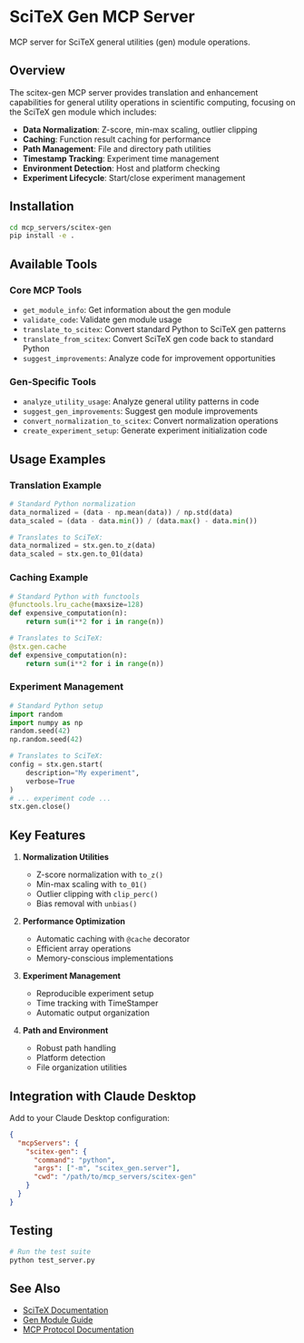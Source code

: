 # SciTeX Gen MCP Server

MCP server for SciTeX general utilities (gen) module operations.

## Overview

The scitex-gen MCP server provides translation and enhancement capabilities for general utility operations in scientific computing, focusing on the SciTeX gen module which includes:

- **Data Normalization**: Z-score, min-max scaling, outlier clipping
- **Caching**: Function result caching for performance
- **Path Management**: File and directory path utilities
- **Timestamp Tracking**: Experiment time management
- **Environment Detection**: Host and platform checking
- **Experiment Lifecycle**: Start/close experiment management

## Installation

```bash
cd mcp_servers/scitex-gen
pip install -e .
```

## Available Tools

### Core MCP Tools
- `get_module_info`: Get information about the gen module
- `validate_code`: Validate gen module usage
- `translate_to_scitex`: Convert standard Python to SciTeX gen patterns
- `translate_from_scitex`: Convert SciTeX gen code back to standard Python
- `suggest_improvements`: Analyze code for improvement opportunities

### Gen-Specific Tools
- `analyze_utility_usage`: Analyze general utility patterns in code
- `suggest_gen_improvements`: Suggest gen module improvements
- `convert_normalization_to_scitex`: Convert normalization operations
- `create_experiment_setup`: Generate experiment initialization code

## Usage Examples

### Translation Example

```python
# Standard Python normalization
data_normalized = (data - np.mean(data)) / np.std(data)
data_scaled = (data - data.min()) / (data.max() - data.min())

# Translates to SciTeX:
data_normalized = stx.gen.to_z(data)
data_scaled = stx.gen.to_01(data)
```

### Caching Example

```python
# Standard Python with functools
@functools.lru_cache(maxsize=128)
def expensive_computation(n):
    return sum(i**2 for i in range(n))

# Translates to SciTeX:
@stx.gen.cache
def expensive_computation(n):
    return sum(i**2 for i in range(n))
```

### Experiment Management

```python
# Standard Python setup
import random
import numpy as np
random.seed(42)
np.random.seed(42)

# Translates to SciTeX:
config = stx.gen.start(
    description="My experiment",
    verbose=True
)
# ... experiment code ...
stx.gen.close()
```

## Key Features

1. **Normalization Utilities**
   - Z-score normalization with `to_z()`
   - Min-max scaling with `to_01()` 
   - Outlier clipping with `clip_perc()`
   - Bias removal with `unbias()`

2. **Performance Optimization**
   - Automatic caching with `@cache` decorator
   - Efficient array operations
   - Memory-conscious implementations

3. **Experiment Management**
   - Reproducible experiment setup
   - Time tracking with TimeStamper
   - Automatic output organization

4. **Path and Environment**
   - Robust path handling
   - Platform detection
   - File organization utilities

## Integration with Claude Desktop

Add to your Claude Desktop configuration:

```json
{
  "mcpServers": {
    "scitex-gen": {
      "command": "python",
      "args": ["-m", "scitex_gen.server"],
      "cwd": "/path/to/mcp_servers/scitex-gen"
    }
  }
}
```

## Testing

```bash
# Run the test suite
python test_server.py
```

## See Also

- [SciTeX Documentation](https://scitex.readthedocs.io)
- [Gen Module Guide](https://scitex.readthedocs.io/en/latest/modules/gen.html)
- [MCP Protocol Documentation](https://modelcontextprotocol.io)